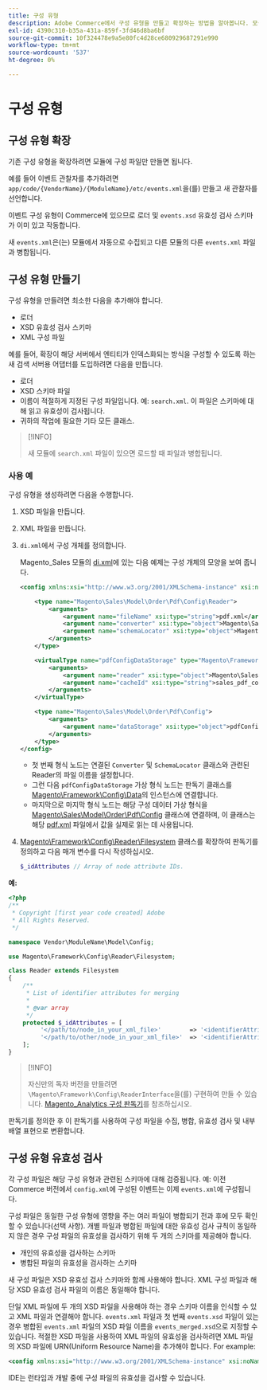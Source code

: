 ```yaml
---
title: 구성 유형
description: Adobe Commerce에서 구성 유형을 만들고 확장하는 방법을 알아봅니다. 모듈 구성 및 사용자 지정 기술을 살펴보십시오.
exl-id: 4390c310-b35a-431a-859f-3fd46d8ba6bf
source-git-commit: 10f324478e9a5e80fc4d28ce680929687291e990
workflow-type: tm+mt
source-wordcount: '537'
ht-degree: 0%

---
```


# 구성 유형

## 구성 유형 확장

기존 구성 유형을 확장하려면 모듈에 구성 파일만 만들면 됩니다.

예를 들어 이벤트 관찰자를 추가하려면 `app/code/{VendorName}/{ModuleName}/etc/events.xml`을(를) 만들고 새 관찰자를 선언합니다.

이벤트 구성 유형이 Commerce에 있으므로 로더 및 `events.xsd` 유효성 검사 스키마가 이미 있고 작동합니다.

새 `events.xml`은(는) 모듈에서 자동으로 수집되고 다른 모듈의 다른 `events.xml` 파일과 병합됩니다.

## 구성 유형 만들기

구성 유형을 만들려면 최소한 다음을 추가해야 합니다.

- 로더
- XSD 유효성 검사 스키마
- XML 구성 파일

예를 들어, 확장이 해당 서버에서 엔티티가 인덱스화되는 방식을 구성할 수 있도록 하는 새 검색 서버용 어댑터를 도입하려면 다음을 만듭니다.

- 로더
- XSD 스키마 파일
- 이름이 적절하게 지정된 구성 파일입니다. 예: `search.xml`. 이 파일은 스키마에 대해 읽고 유효성이 검사됩니다.
- 귀하의 작업에 필요한 기타 모든 클래스.

>[!INFO]
>
>새 모듈에 `search.xml` 파일이 있으면 로드할 때 파일과 병합됩니다.

### 사용 예

구성 유형을 생성하려면 다음을 수행합니다.

1. XSD 파일을 만듭니다.
1. XML 파일을 만듭니다.
1. `di.xml`에서 구성 개체를 정의합니다.

   Magento_Sales 모듈의 [di.xml](https://github.com/magento/magento2/blob/2.4/app/code/Magento/Sales/etc/di.xml)에 있는 다음 예제는 구성 개체의 모양을 보여 줍니다.

   ```xml
   <config xmlns:xsi="http://www.w3.org/2001/XMLSchema-instance" xsi:noNamespaceSchemaLocation="urn:magento:framework:ObjectManager/etc/config.xsd">
   
       <type name="Magento\Sales\Model\Order\Pdf\Config\Reader">
           <arguments>
               <argument name="fileName" xsi:type="string">pdf.xml</argument>
               <argument name="converter" xsi:type="object">Magento\Sales\Model\Order\Pdf\Config\Converter</argument>
               <argument name="schemaLocator" xsi:type="object">Magento\Sales\Model\Order\Pdf\Config\SchemaLocator</argument>
           </arguments>
       </type>
   
       <virtualType name="pdfConfigDataStorage" type="Magento\Framework\Config\Data">
           <arguments>
               <argument name="reader" xsi:type="object">Magento\Sales\Model\Order\Pdf\Config\Reader</argument>
               <argument name="cacheId" xsi:type="string">sales_pdf_config</argument>
           </arguments>
       </virtualType>
   
       <type name="Magento\Sales\Model\Order\Pdf\Config">
           <arguments>
               <argument name="dataStorage" xsi:type="object">pdfConfigDataStorage</argument>
           </arguments>
       </type>
   </config>
   ```

   - 첫 번째 형식 노드는 연결된 `Converter` 및 `SchemaLocator` 클래스와 관련된 Reader의 파일 이름을 설정합니다.
   - 그런 다음 `pdfConfigDataStorage` 가상 형식 노드는 판독기 클래스를 [Magento\Framework\Config\Data](https://github.com/magento/magento2/blob/2.4/lib/internal/Magento/Framework/Config/Data.php)의 인스턴스에 연결합니다.
   - 마지막으로 마지막 형식 노드는 해당 구성 데이터 가상 형식을 [Magento\Sales\Model\Order\Pdf\Config](https://github.com/magento/magento2/blob/2.4/app/code/Magento/Sales/Model/Order/Pdf/Config.php) 클래스에 연결하며, 이 클래스는 해당 [pdf.xml](https://github.com/magento/magento2/blob/2.4/app/code/Magento/Sales/etc/pdf.xml) 파일에서 값을 실제로 읽는 데 사용됩니다.

1. [Magento\Framework\Config\Reader\Filesystem](https://github.com/magento/magento2/blob/2.4/lib/internal/Magento/Framework/Config/Reader/Filesystem.php) 클래스를 확장하여 판독기를 정의하고 다음 매개 변수를 다시 작성하십시오.

   ```php
   $_idAttributes // Array of node attribute IDs.
   ```

**예:**

```php
<?php
/**
 * Copyright [first year code created] Adobe
 * All Rights Reserved.
 */

namespace Vendor\ModuleName\Model\Config;

use Magento\Framework\Config\Reader\Filesystem;

class Reader extends Filesystem
{
    /**
     * List of identifier attributes for merging
     *
     * @var array
     */
    protected $_idAttributes = [
         '</path/to/node_in_your_xml_file>'        => '<identifierAttributeName>',
         '</path/to/other/node_in_your_xml_file>'  => '<identifierAttributeName>',
    ];
}
```

>[!INFO]
>
>자신만의 독자 버전을 만들려면 `\Magento\Framework\Config\ReaderInterface`을(를) 구현하여 만들 수 있습니다. [Magento_Analytics 구성 판독기](https://github.com/magento/magento2/blob/2.4/app/code/Magento/Analytics/ReportXml/Config/Reader.php)를 참조하십시오.

판독기를 정의한 후 이 판독기를 사용하여 구성 파일을 수집, 병합, 유효성 검사 및 내부 배열 표현으로 변환합니다.

## 구성 유형 유효성 검사

각 구성 파일은 해당 구성 유형과 관련된 스키마에 대해 검증됩니다. 예: 이전 Commerce 버전에서 `config.xml`에 구성된 이벤트는 이제 `events.xml`에 구성됩니다.

구성 파일은 동일한 구성 유형에 영향을 주는 여러 파일이 병합되기 전과 후에 모두 확인할 수 있습니다(선택 사항). 개별 파일과 병합된 파일에 대한 유효성 검사 규칙이 동일하지 않은 경우 구성 파일의 유효성을 검사하기 위해 두 개의 스키마를 제공해야 합니다.

- 개인의 유효성을 검사하는 스키마
- 병합된 파일의 유효성을 검사하는 스키마

새 구성 파일은 XSD 유효성 검사 스키마와 함께 사용해야 합니다. XML 구성 파일과 해당 XSD 유효성 검사 파일의 이름은 동일해야 합니다.

단일 XML 파일에 두 개의 XSD 파일을 사용해야 하는 경우 스키마 이름을 인식할 수 있고 XML 파일과 연결해야 합니다.
`events.xml` 파일과 첫 번째 `events.xsd` 파일이 있는 경우 병합된 `events.xml` 파일의 XSD 파일 이름을 `events_merged.xsd`으로 지정할 수 있습니다.
적절한 XSD 파일을 사용하여 XML 파일의 유효성을 검사하려면 XML 파일의 XSD 파일에 URN(Uniform Resource Name)을 추가해야 합니다. For example:

```xml
<config xmlns:xsi="http://www.w3.org/2001/XMLSchema-instance" xsi:noNamespaceSchemaLocation="urn:magento:framework:ObjectManager:etc/config.xsd">
```

IDE는 런타임과 개발 중에 구성 파일의 유효성을 검사할 수 있습니다.
